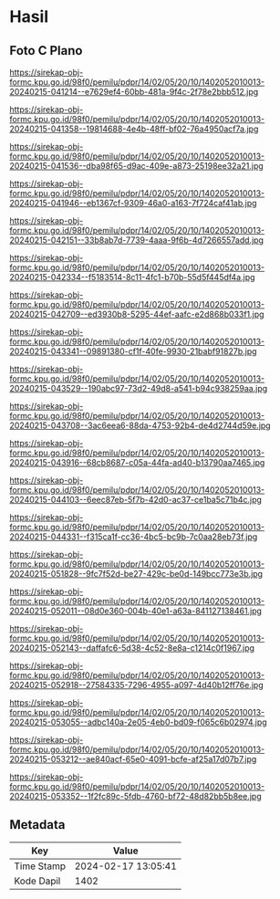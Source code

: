 # Hasil

## Foto C Plano

https://sirekap-obj-formc.kpu.go.id/98f0/pemilu/pdpr/14/02/05/20/10/1402052010013-20240215-041214--e7629ef4-60bb-481a-9f4c-2f78e2bbb512.jpg

https://sirekap-obj-formc.kpu.go.id/98f0/pemilu/pdpr/14/02/05/20/10/1402052010013-20240215-041358--19814688-4e4b-48ff-bf02-76a4950acf7a.jpg

https://sirekap-obj-formc.kpu.go.id/98f0/pemilu/pdpr/14/02/05/20/10/1402052010013-20240215-041536--dba98f65-d9ac-409e-a873-25198ee32a21.jpg

https://sirekap-obj-formc.kpu.go.id/98f0/pemilu/pdpr/14/02/05/20/10/1402052010013-20240215-041946--eb1367cf-9309-46a0-a163-7f724caf41ab.jpg

https://sirekap-obj-formc.kpu.go.id/98f0/pemilu/pdpr/14/02/05/20/10/1402052010013-20240215-042151--33b8ab7d-7739-4aaa-9f6b-4d7266557add.jpg

https://sirekap-obj-formc.kpu.go.id/98f0/pemilu/pdpr/14/02/05/20/10/1402052010013-20240215-042334--f5183514-8c11-4fc1-b70b-55d5f445df4a.jpg

https://sirekap-obj-formc.kpu.go.id/98f0/pemilu/pdpr/14/02/05/20/10/1402052010013-20240215-042709--ed3930b8-5295-44ef-aafc-e2d868b033f1.jpg

https://sirekap-obj-formc.kpu.go.id/98f0/pemilu/pdpr/14/02/05/20/10/1402052010013-20240215-043341--09891380-cf1f-40fe-9930-21babf91827b.jpg

https://sirekap-obj-formc.kpu.go.id/98f0/pemilu/pdpr/14/02/05/20/10/1402052010013-20240215-043529--190abc97-73d2-49d8-a541-b94c938259aa.jpg

https://sirekap-obj-formc.kpu.go.id/98f0/pemilu/pdpr/14/02/05/20/10/1402052010013-20240215-043708--3ac6eea6-88da-4753-92b4-de4d2744d59e.jpg

https://sirekap-obj-formc.kpu.go.id/98f0/pemilu/pdpr/14/02/05/20/10/1402052010013-20240215-043916--68cb8687-c05a-44fa-ad40-b13790aa7465.jpg

https://sirekap-obj-formc.kpu.go.id/98f0/pemilu/pdpr/14/02/05/20/10/1402052010013-20240215-044103--6eec87eb-5f7b-42d0-ac37-ce1ba5c71b4c.jpg

https://sirekap-obj-formc.kpu.go.id/98f0/pemilu/pdpr/14/02/05/20/10/1402052010013-20240215-044331--f315ca1f-cc36-4bc5-bc9b-7c0aa28eb73f.jpg

https://sirekap-obj-formc.kpu.go.id/98f0/pemilu/pdpr/14/02/05/20/10/1402052010013-20240215-051828--9fc7f52d-be27-429c-be0d-149bcc773e3b.jpg

https://sirekap-obj-formc.kpu.go.id/98f0/pemilu/pdpr/14/02/05/20/10/1402052010013-20240215-052011--08d0e360-004b-40e1-a63a-841127138461.jpg

https://sirekap-obj-formc.kpu.go.id/98f0/pemilu/pdpr/14/02/05/20/10/1402052010013-20240215-052143--daffafc6-5d38-4c52-8e8a-c1214c0f1967.jpg

https://sirekap-obj-formc.kpu.go.id/98f0/pemilu/pdpr/14/02/05/20/10/1402052010013-20240215-052918--27584335-7296-4955-a097-4d40b12ff76e.jpg

https://sirekap-obj-formc.kpu.go.id/98f0/pemilu/pdpr/14/02/05/20/10/1402052010013-20240215-053055--adbc140a-2e05-4eb0-bd09-f065c6b02974.jpg

https://sirekap-obj-formc.kpu.go.id/98f0/pemilu/pdpr/14/02/05/20/10/1402052010013-20240215-053212--ae840acf-65e0-4091-bcfe-af25a17d07b7.jpg

https://sirekap-obj-formc.kpu.go.id/98f0/pemilu/pdpr/14/02/05/20/10/1402052010013-20240215-053352--1f2fc89c-5fdb-4760-bf72-48d82bb5b8ee.jpg


## Metadata

| Key        | Value               |
| ---------- | ------------------- |
| Time Stamp | 2024-02-17 13:05:41 |
| Kode Dapil | 1402                |



